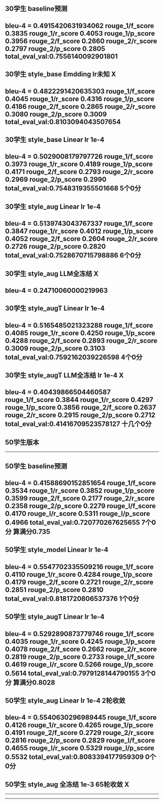 ## 30学生 baseline预测
bleu-4 = 0.4915420631934062
rouge_1/f_score  0.3835
rouge_1/r_score  0.4053
rouge_1/p_score  0.3956
rouge_2/f_score  0.2660
rouge_2/r_score  0.2797
rouge_2/p_score  0.2805
total_eval_val:0.7556140092901801
------------------------------------
## 30学生 style_base Emdding lr未知 X
bleu-4 = 0.4822291420635303
rouge_1/f_score  0.4045
rouge_1/r_score  0.4316
rouge_1/p_score  0.4186
rouge_2/f_score  0.2865
rouge_2/r_score  0.3080
rouge_2/p_score  0.3009
total_eval_val:0.8103094043507654
------------------------------------
## 30学生 style_base Linear lr 1e-4
bleu-4 = 0.5029008179797726
rouge_1/f_score  0.3973
rouge_1/r_score  0.4189
rouge_1/p_score  0.4171
rouge_2/f_score  0.2793
rouge_2/r_score  0.2969
rouge_2/p_score  0.2990
total_eval_val:0.7548319355501668 5个0分
------------------------------------
## 30学生 style_aug Linear lr 1e-4
bleu-4 = 0.5139743043767337
rouge_1/f_score  0.3847
rouge_1/r_score  0.4012
rouge_1/p_score  0.4052
rouge_2/f_score  0.2604
rouge_2/r_score  0.2726
rouge_2/p_score  0.2820
total_eval_val:0.7528670715798886 6个0分
------------------------------------
## 30学生 style_aug LLM全冻结  X
bleu-4 = 0.24710060000219963
------------------------------------
## 30学生 style_augT Linear lr 1e-4
bleu-4 = 0.5165485021323288
rouge_1/f_score  0.4085
rouge_1/r_score  0.4250
rouge_1/p_score  0.4288
rouge_2/f_score  0.2893
rouge_2/r_score  0.3009
rouge_2/p_score  0.3103
total_eval_val:0.7592162039226598 4个0分
--------------------------------------
## 30学生 style_augT LLM全冻结 lr 1e-4 X
bleu-4 = 0.40439866504460587
rouge_1/f_score  0.3844
rouge_1/r_score  0.4297
rouge_1/p_score  0.3856
rouge_2/f_score  0.2637
rouge_2/r_score  0.2915
rouge_2/p_score  0.2712
total_eval_val:0.41416709523578127 十几个0分
--------------------------------------
## 50学生版本
--------------------------------------------
## 50学生 baseline预测
bleu-4 = 0.41588690152851654
rouge_1/f_score  0.3534
rouge_1/r_score  0.3852
rouge_1/p_score  0.3599
rouge_2/f_score  0.2177
rouge_2/r_score  0.2358
rouge_2/p_score  0.2279
rouge_l/f_score  0.4170
rouge_l/r_score  0.5311
rouge_l/p_score  0.4966
total_eval_val:0.720770267625655 7个0分 算满分0.735
--------------------------------------------
## 50学生 style_model Linear lr 1e-4
bleu-4 = 0.5547702335509216
rouge_1/f_score  0.4110
rouge_1/r_score  0.4284
rouge_1/p_score  0.4179
rouge_2/f_score  0.2721
rouge_2/r_score  0.2851
rouge_2/p_score  0.2810
total_eval_val:0.8181720806537376 1个0分
--------------------------------------------
## 50学生 style_augT Linear lr 1e-4
bleu-4 = 0.5292890873779746
rouge_1/f_score  0.4035
rouge_1/r_score  0.4245
rouge_1/p_score  0.4078
rouge_2/f_score  0.2662
rouge_2/r_score  0.2819
rouge_2/p_score  0.2733 
rouge_l/f_score  0.4619
rouge_l/r_score  0.5266
rouge_l/p_score  0.5614
total_eval_val:0.7979128144790155 3个0分  算满分0.8028
--------------------------------------------
## 50学生 style_aug Linear lr 1e-4 2轮收敛
bleu-4 = 0.5540630296989445
rouge_1/f_score  0.4126
rouge_1/r_score  0.4265
rouge_1/p_score  0.4191
rouge_2/f_score  0.2729
rouge_2/r_score  0.2816
rouge_2/p_score  0.2829
rouge_l/f_score  0.4655
rouge_l/r_score  0.5329
rouge_l/p_score  0.5532
total_eval_val:0.8083394177959309 0个0分
---------------------------------------------
## 50学生 style_aug 全冻结 1e-3 65轮收敛 X  




--------------------------------------------






--------------------------------------------


